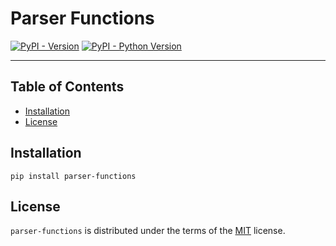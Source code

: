 # Parser Functions

[![PyPI - Version](https://img.shields.io/pypi/v/parser-functions.svg)](https://pypi.org/project/parser-functions)
[![PyPI - Python Version](https://img.shields.io/pypi/pyversions/parser-functions.svg)](https://pypi.org/project/parser-functions)

-----

## Table of Contents

- [Installation](#installation)
- [License](#license)

## Installation

```console
pip install parser-functions
```

## License

`parser-functions` is distributed under the terms of the [MIT](https://spdx.org/licenses/MIT.html) license.
